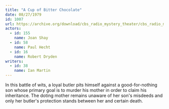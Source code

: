 ```yaml
---
title: "A Cup of Bitter Chocolate"
date: 08/27/1979
id: 1007
url: https://archive.org/download/cbs_radio_mystery_theater/cbs_radio_mystery_theater-1001-1050.zip/cbs_radio_mystery_theater-1001-1050%2Fcbsrmt_1007_a_cup_of_bitter_chocolate.mp3
actors:  
  - id: 155
    name: Joan Shay  
  - id: 58
    name: Paul Hecht  
  - id: 16
    name: Robert Dryden
writers:  
  - id: 38
    name: Ian Martin
---
```

In this battle of wits, a loyal butler pits himself against a good-for-nothing son whose primary goal is to murder his mother in order to claim his inheritance. The doting mother remains unaware of her son's misdeeds and only her butler's protection stands between her and certain death.